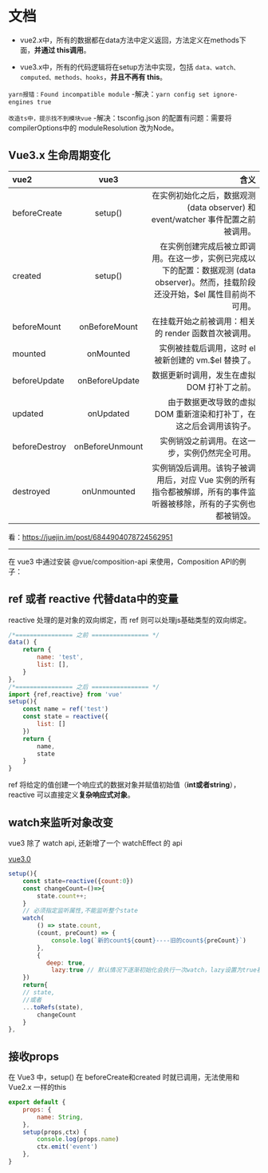 # 文档

- vue2.x中，所有的数据都在data方法中定义返回，方法定义在methods下面，**并通过 this调用**。

- vue3.x中，所有的代码逻辑将在setup方法中实现，包括 `data、watch、computed、methods、hooks`，**并且不再有 this**。

`yarn报错：Found incompatible module`  -解决：`yarn config set ignore-engines true`

`改造ts中，提示找不到模块vue`  -解决：tsconfig.json 的配置有问题：需要将compilerOptions中的 moduleResolution 改为Node。

## Vue3.x 生命周期变化

vue2|vue3|含义
:-|:-:|-:
beforeCreate | setup() | 在实例初始化之后，数据观测 (data observer) 和 event/watcher 事件配置之前被调用。
created |setup()| 在实例创建完成后被立即调用。在这一步，实例已完成以下的配置：数据观测 (data observer)。然而，挂载阶段还没开始，$el 属性目前尚不可用。
beforeMount | onBeforeMount | 在挂载开始之前被调用：相关的 render 函数首次被调用。
mounted | onMounted | 实例被挂载后调用，这时 el 被新创建的 vm.$el 替换了。
beforeUpdate | onBeforeUpdate | 数据更新时调用，发生在虚拟 DOM 打补丁之前。
updated | onUpdated | 由于数据更改导致的虚拟 DOM 重新渲染和打补丁，在这之后会调用该钩子。
beforeDestroy | onBeforeUnmount | 实例销毁之前调用。在这一步，实例仍然完全可用。
destroyed | onUnmounted | 实例销毁后调用。该钩子被调用后，对应 Vue 实例的所有指令都被解绑，所有的事件监听器被移除，所有的子实例也都被销毁。

看：https://juejin.im/post/6844904078724562951

---

在 vue3 中通过安装 @vue/composition-api 来使用，Composition API的例子：

## ref 或者 reactive 代替data中的变量

reactive 处理的是对象的双向绑定，而 ref 则可以处理js基础类型的双向绑定。

```js
/*================ 之前 ================ */
data() {
    return {
        name: 'test',
        list: [],
    }
},
/*================ 之后 ================ */
import {ref,reactive} from 'vue'
setup(){
    const name = ref('test')
    const state = reactive({
        list: []
    })
    return {
        name,
        state
    }
}
```

ref 将给定的值创建一个响应式的数据对象并赋值初始值（**int或者string**），reactive 可以直接定义**复杂响应式对象**。

## watch来监听对象改变

vue3 除了 watch api, 还新增了一个 watchEffect 的 api

[vue3.0](https://www.jianshu.com/p/03862c7bf35a)

```js
setup(){
    const state=reactive({count:0})
    const changeCount=()=>{
        state.count++;
    }
    // 必须指定监听属性,不能监听整个state
    watch(
        () => state.count,
        (count, preCount) => {
            console.log(`新的count${count}----旧的count${preCount}`)
        },
        {
    　　　　deep: true,
            lazy:true // 默认情况下逐渐初始化会执行一次watch，lazy设置为true初始化不会调用watch
    })
    return{
    // state,
    //或者
    ...toRefs(state),
        changeCount
    }
},
```

## 接收props

在 Vue3 中，setup() 在 beforeCreate和created 时就已调用，无法使用和 Vue2.x 一样的this

```js
export default {
    props: {
        name: String,
    },
    setup(props,ctx) {
        console.log(props.name)
        ctx.emit('event')
    },
}
```
